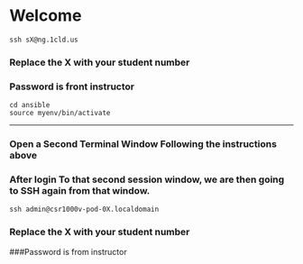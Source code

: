 #  Welcome 

`ssh sX@ng.1cld.us`

### Replace the X with your student number
### Password is front instructor
```
cd ansible
source myenv/bin/activate
```

-----------------------------
### Open a Second Terminal Window Following the instructions above
### After login To that second session window, we are then going to SSH again from that window. 

`ssh admin@csr1000v-pod-0X.localdomain`


### Replace the X with your student number

###Password is from instructor


